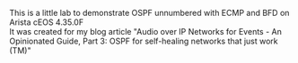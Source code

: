 This is a little lab to demonstrate OSPF unnumbered with ECMP and BFD on Arista cEOS 4.35.0F  
It was created for my blog article "Audio over IP Networks for Events - An Opinionated Guide, Part 3: OSPF for self-healing networks that just work (TM)"